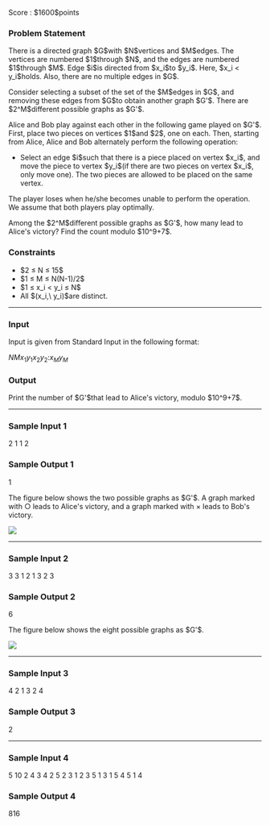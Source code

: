 
<div>

<span>

<span>

<p>
Score : $1600$points
</p>

<div>

<section>

### **Problem Statement**

<p>
There is a directed graph $G$with $N$vertices and $M$edges.
The vertices are numbered $1$through $N$, and the edges are numbered $1$through $M$.
Edge $i$is directed from $x_i$to $y_i$.
Here, $x_i < y_i$holds.
Also, there are no multiple edges in $G$.
</p>

<p>
Consider selecting a subset of the set of the $M$edges in $G$, and removing these edges from $G$to obtain another graph $G'$.
There are $2^M$different possible graphs as $G'$.
</p>

<p>
Alice and Bob play against each other in the following game played on $G'$.
First, place two pieces on vertices $1$and $2$, one on each.
Then, starting from Alice, Alice and Bob alternately perform the following operation:
</p>

<ul>

<li>
Select an edge $i$such that there is a piece placed on vertex $x_i$, and move the piece to vertex $y_i$(if there are two pieces on vertex $x_i$, only move one). The two pieces are allowed to be placed on the same vertex.
</li>

</ul>

<p>
The player loses when he/she becomes unable to perform the operation.
We assume that both players play optimally.
</p>

<p>
Among the $2^M$different possible graphs as $G'$, how many lead to Alice's victory?
Find the count modulo $10^9+7$.
</p>

</section>

</div>

<div>

<section>

### **Constraints**

<ul>

<li>
$2 ≤ N ≤ 15$
</li>

<li>
$1 ≤ M ≤ N(N-1)/2$
</li>

<li>
$1 ≤ x_i < y_i ≤ N$
</li>

<li>
All $(x_i,\ y_i)$are distinct.
</li>

</ul>

</section>

</div>

---

<div>

<div>

<section>

### **Input**

<p>
Input is given from Standard Input in the following format:
</p>

<div>

$N$$M$$x_1$$y_1$$x_2$$y_2$$:$$x_M$$y_M$
</div>

</section>

</div>

<div>

<section>

### **Output**

<p>
Print the number of $G'$that lead to Alice's victory, modulo $10^9+7$.
</p>

</section>

</div>

</div>

---

<div>

<section>

### **Sample Input 1**

<div>

2 1
1 2

</div>

</section>

</div>

<div>

<section>

### **Sample Output 1**

<div>

1

</div>

<p>
The figure below shows the two possible graphs as $G'$.
A graph marked with ○ leads to Alice's victory, and a graph marked with × leads to Bob's victory.
</p>

<div>

<img src="https://atcoder.jp/img/agc016/b250f23c38d0f5ec2204bd714e7c1516.png">

</img>

</div>

</section>

</div>

---

<div>

<section>

### **Sample Input 2**

<div>

3 3
1 2
1 3
2 3

</div>

</section>

</div>

<div>

<section>

### **Sample Output 2**

<div>

6

</div>

<p>
The figure below shows the eight possible graphs as $G'$.
</p>

<div>

<img src="https://atcoder.jp/img/agc016/8192fd32f894f708c5e4a60dcdea9d35.png">

</img>

</div>

</section>

</div>

---

<div>

<section>

### **Sample Input 3**

<div>

4 2
1 3
2 4

</div>

</section>

</div>

<div>

<section>

### **Sample Output 3**

<div>

2

</div>

</section>

</div>

---

<div>

<section>

### **Sample Input 4**

<div>

5 10
2 4
3 4
2 5
2 3
1 2
3 5
1 3
1 5
4 5
1 4

</div>

</section>

</div>

<div>

<section>

### **Sample Output 4**

<div>

816

</div>

</section>

</div>

</span>

</span>

</div>
